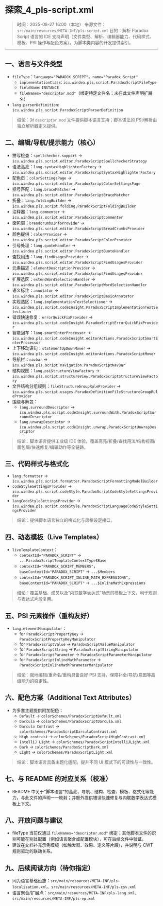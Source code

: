 # 探索_4_pls-script.xml

> 时间：2025-08-27 16:00（本地）
> 来源文件：`src/main/resources/META-INF/pls-script.xml`
> 目的：解析 Paradox Script 语言的 IDE 支持声明（文件类型、解析、编辑器能力、代码样式、模板、PSI 操作与配色方案），为脚本类内容的开发提供索引。

---

## 一、语言与文件类型

- `fileType`：`language="PARADOX_SCRIPT"`，`name="Paradox Script"`
  - `implementationClass`: `icu.windea.pls.script.ParadoxScriptFileType`
  - `fieldName`: `INSTANCE`
  - `fileNames="descriptor.mod"`（绑定特定文件名；未在此文件声明扩展名）
- `lang.parserDefinition`: `icu.windea.pls.script.ParadoxScriptParserDefinition`

> 结论：对 `descriptor.mod` 文件提供脚本语言支持；脚本语法的 PSI/解析由独立解析器定义提供。

## 二、编辑/导航/提示能力（核心）

- 拼写检查：`spellchecker.support` → `icu.windea.pls.script.editor.ParadoxScriptSpellcheckerStrategy`
- 语法高亮：`lang.syntaxHighlighterFactory` → `icu.windea.pls.script.editor.ParadoxScriptSyntaxHighlighterFactory`
- 配色页：`colorSettingsPage` → `icu.windea.pls.script.editor.ParadoxScriptColorSettingsPage`
- 括号匹配：`lang.braceMatcher` → `icu.windea.pls.script.editor.ParadoxScriptBraceMatcher`
- 折叠：`lang.foldingBuilder` → `icu.windea.pls.script.folding.ParadoxScriptFoldingBuilder`
- 注释器：`lang.commenter` → `icu.windea.pls.script.editor.ParadoxScriptCommenter`
- 面包屑：`breadcrumbsInfoProvider` → `icu.windea.pls.script.editor.ParadoxScriptBreadCrumbsProvider`
- 颜色提供：`colorProvider` → `icu.windea.pls.script.editor.ParadoxScriptColorProvider`
- 引号处理：`lang.quoteHandler` → `icu.windea.pls.script.editor.ParadoxScriptQuoteHandler`
- 查找用法：`lang.findUsagesProvider` → `icu.windea.pls.script.editor.ParadoxScriptFindUsagesProvider`
- 元素描述：`elementDescriptionProvider` → `icu.windea.pls.script.editor.ParadoxScriptFindUsagesProvider`
- 扩展选区：`extendWordSelectionHandler` → `icu.windea.pls.script.editor.ParadoxScriptWordSelectionHandler`
- 语义标注：`annotator` → `icu.windea.pls.script.editor.ParadoxScriptBasicAnnotator`
- 实现选区：`lang.implementationTextSelectioner` → `icu.windea.pls.script.codeInsight.ParadoxScriptImplementationTextSelectioner`
- 错误快速修复：`errorQuickFixProvider` → `icu.windea.pls.script.codeInsight.ParadoxScriptErrorQuickFixProvider`
- 智能回车：`lang.smartEnterProcessor` → `icu.windea.pls.script.codeInsight.editorActions.ParadoxScriptSmartEnterProcessor`
- 上下移动语句：`statementUpDownMover` → `icu.windea.pls.script.codeInsight.editorActions.ParadoxScriptMover`
- 导航栏：`navbar` → `icu.windea.pls.script.navigation.ParadoxScriptNavBar`
- 结构视图：`lang.psiStructureViewFactory` → `icu.windea.pls.script.structureView.ParadoxScriptStructureViewFactory`
- 文件结构分组规则：`fileStructureGroupRuleProvider` → `icu.windea.pls.script.usages.ParadoxDefinitionFileStructureGroupRuleProvider`
- 围绕与解包：
  - `lang.surroundDescriptor` → `icu.windea.pls.script.codeInsight.surroundWith.ParadoxScriptSurroundDescriptor`
  - `lang.unwrapDescriptor` → `icu.windea.pls.script.codeInsight.unwrap.ParadoxScriptUnwrapDescriptor`

> 结论：脚本语言提供工业级 IDE 体验，覆盖高亮/折叠/查找用法/结构视图/面包屑/快速修复/编辑动作等全链路。

## 三、代码样式与格式化

- `lang.formatter` → `icu.windea.pls.script.formatter.ParadoxScriptFormattingModelBuilder`
- `codeStyleSettingsProvider` → `icu.windea.pls.script.codeStyle.ParadoxScriptCodeStyleSettingsProvider`
- `langCodeStyleSettingsProvider` → `icu.windea.pls.script.codeStyle.ParadoxScriptLanguageCodeStyleSettingsProvider`

> 结论：提供脚本语言独立的格式化与风格设定接口。

## 四、动态模板（Live Templates）

- `liveTemplateContext`：
  - `contextId="PARADOX_SCRIPT"` → `...ParadoxScriptTemplateContextType$Base`
  - `contextId="PARADOX_SCRIPT_MEMBERS"`，`baseContextId="PARADOX_SCRIPT"` → `...$Members`
  - `contextId="PARADOX_SCRIPT_INLINE_MATH_EXPRESSIONS"`，`baseContextId="PARADOX_SCRIPT"` → `...$InlineMathExpressions`

> 结论：覆盖基础、成员以及“内联数学表达式”场景的模板上下文，利于规则与表达式片段复用。

## 五、PSI 元素操作（重构友好）

- `lang.elementManipulator`：
  - for `ParadoxScriptPropertyKey` → `ParadoxScriptPropertyKeyManipulator`
  - for `ParadoxScriptValue` → `ParadoxScriptValueManipulator`
  - for `ParadoxScriptString` → `ParadoxScriptStringManipulator`
  - for `ParadoxScriptParameter` → `ParadoxScriptParameterManipulator`
  - for `ParadoxScriptInlineMathParameter` → `ParadoxScriptInlineMathParameterManipulator`

> 结论：就地编辑/重命名/重构具备良好 PSI 支持，保障补全/导航/意图等高级能力的稳定性。

## 六、配色方案（Additional Text Attributes）

- 为多套主题提供附加配色：
  - `Default` → `colorSchemes/ParadoxScriptDefault.xml`
  - `Darcula` → `colorSchemes/ParadoxScriptDarcula.xml`
  - `Darcula Contrast` → `colorSchemes/ParadoxScriptDarculaContrast.xml`
  - `High contrast` → `colorSchemes/ParadoxScriptHighContrast.xml`
  - `IntelliJ Light` → `colorSchemes/ParadoxScriptIntelliJLight.xml`
  - `Dark` → `colorSchemes/ParadoxScriptDark.xml`
  - `Light` → `colorSchemes/ParadoxScriptLight.xml`

> 结论：脚本语言具备主题化适配，提升不同 UI 模式下的可读性与一致性。

## 七、与 README 的对应关系（校准）

- README 中关于“脚本语言”的高亮、导航、结构、检查、模板、格式化等能力，与此文件的声明一一映射；并额外提供错误快速修复与内联数学表达式模板上下文。

## 八、开放问题与建议

- fileType 当前仅通过 `fileNames="descriptor.mod"` 绑定；其他脚本文件的识别可能在别处配置（例如语言聚合或配置模块），可在后续文件中验证。
- 建议在文档补充示例模板（如触发器、效果、定义等片段），并说明与 CWT 规则驱动的联动关系。

## 九、后续阅读方向（待你指定）

- 同为语言基础设施：`src/main/resources/META-INF/pls-localisation.xml`、`src/main/resources/META-INF/pls-csv.xml`
- 语言聚合/扩展点：`src/main/resources/META-INF/pls-lang.xml`、`src/main/resources/META-INF/pls-ep.xml`
